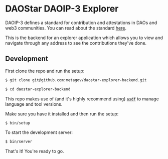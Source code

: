 # DAOStar DAOIP-3 Explorer

DAOIP-3 defines a standard for contribution and attestations in DAOs and web3
communities. You can read about the standard [here][daoip-3].

This is the backend for an explorer application which allows you to view and
navigate through any address to see the contributions they've done.

## Development

First clone the repo and run the setup:

```sh
$ git clone git@github.com:metagov/daostar-explorer-backend.git

$ cd daostar-explorer-backend
```

This repo makes use of (and it's highly recommend using) [`asdf`][asdf-vm] to manage language and tool versions.

Make sure you have it installed and then run the setup:

```sh
$ bin/setup
```

To start the development server:

```sh
$ bin/server
```

That's it! You're ready to go.

[asdf-vm]: https://asdf-vm.com/
[daoip-3]: https://github.com/metagov/daostar/blob/main/DAOIPs/daoip-3.md
